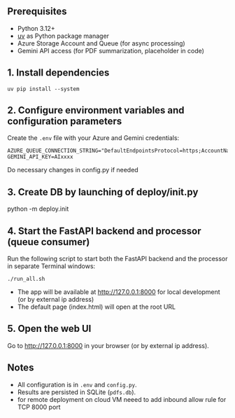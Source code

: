 

## Prerequisites
- Python 3.12+
- [uv](https://github.com/astral-sh/uv) as Python package manager
- Azure Storage Account and Queue (for async processing)
- Gemini API access (for PDF summarization, placeholder in code)


## 1. Install dependencies

```
uv pip install --system
```

## 2. Configure environment variables and configuration parameters

Create the `.env` file with your Azure and Gemini credentials:

```
AZURE_QUEUE_CONNECTION_STRING="DefaultEndpointsProtocol=https;AccountName=sadkqueue;AccountKey=VsvnXXX;EndpointSuffix=core.windows.net"
GEMINI_API_KEY=AIxxxx
```
Do necessary changes in config.py if needed
## 3. Create DB by launching of  deploy/init.py
python -m deploy.init
## 4. Start the FastAPI backend and processor (queue consumer)

Run the following script to start both the FastAPI backend and the processor in separate Terminal windows:

```
./run_all.sh
```

- The app will be available at http://127.0.0.1:8000 for local development (or by external ip address)
- The default page (index.html) will open at the root URL

## 5. Open the web UI

Go to http://127.0.0.1:8000 in your browser (or by external ip address).

## Notes

- All configuration is in `.env` and `config.py`.
- Results are persisted in SQLite (`pdfs.db`).
- for remote deployment on cloud VM neeed to add inbound allow rule for TCP 8000 port